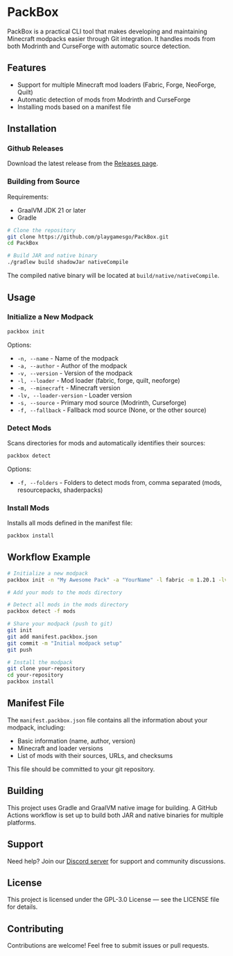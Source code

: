 # PackBox

PackBox is a practical CLI tool that makes developing and maintaining Minecraft modpacks easier through Git integration. 
It handles mods from both Modrinth and CurseForge with automatic source detection.

## Features

- Support for multiple Minecraft mod loaders (Fabric, Forge, NeoForge, Quilt)
- Automatic detection of mods from Modrinth and CurseForge
- Installing mods based on a manifest file

## Installation

### Github Releases

Download the latest release from the [Releases page](https://github.com/playgamesgo/PackBox/releases).


### Building from Source

Requirements:
- GraalVM JDK 21 or later
- Gradle

```bash
# Clone the repository
git clone https://github.com/playgamesgo/PackBox.git
cd PackBox

# Build JAR and native binary
./gradlew build shadowJar nativeCompile
```

The compiled native binary will be located at `build/native/nativeCompile`.

## Usage

### Initialize a New Modpack

```bash
packbox init
```

Options:
- `-n, --name` - Name of the modpack
- `-a, --author` - Author of the modpack
- `-v, --version` - Version of the modpack
- `-l, --loader` - Mod loader (fabric, forge, quilt, neoforge)
- `-m, --minecraft` - Minecraft version
- `-lv, --loader-version` - Loader version
- `-s, --source` - Primary mod source (Modrinth, Curseforge)
- `-f, --fallback` - Fallback mod source (None, or the other source)

### Detect Mods

Scans directories for mods and automatically identifies their sources:

```bash
packbox detect
```

Options:
- `-f, --folders` - Folders to detect mods from, comma separated (mods, resourcepacks, shaderpacks)

### Install Mods

Installs all mods defined in the manifest file:

```bash
packbox install
```

## Workflow Example

```bash
# Initialize a new modpack
packbox init -n "My Awesome Pack" -a "YourName" -l fabric -m 1.20.1 -lv 0.16.3 -s Modrinth

# Add your mods to the mods directory

# Detect all mods in the mods directory
packbox detect -f mods

# Share your modpack (push to git)
git init
git add manifest.packbox.json
git commit -m "Initial modpack setup"
git push

# Install the modpack
git clone your-repository
cd your-repository
packbox install
```

## Manifest File

The `manifest.packbox.json` file contains all the information about your modpack, including:

- Basic information (name, author, version)
- Minecraft and loader versions
- List of mods with their sources, URLs, and checksums

This file should be committed to your git repository.

## Building

This project uses Gradle and GraalVM native image for building. A GitHub Actions workflow is set up to build both JAR and native binaries for multiple platforms.

## Support

Need help? Join our [Discord server](https://discord.gg/AFrDuzEre6) for support and community discussions.

## License

This project is licensed under the GPL-3.0 License — see the LICENSE file for details.

## Contributing

Contributions are welcome! Feel free to submit issues or pull requests.